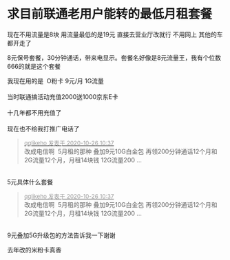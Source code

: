# 求目前联通老用户能转的最低月租套餐


现在不用流量是8块 用流量最低的是19元 直接去营业厅改就行 不用网上 其他的车都开走了<img src="static/image/smiley/default/lol.gif" smilieid="12" border="0" alt="" />

8元保号套餐，30分钟通话，带来电显示。套餐名好像是8元流量王，我有个位数666的就是这个套餐

我现在用的是&nbsp;&nbsp;O粉卡 9元/月 1G流量 <br />
<br />
当时联通搞活动充值2000送1000京东E卡<br />
<br />
十几年都不用充值了<img src="static/image/smiley/default/lol.gif" smilieid="12" border="0" alt="" /><img src="static/image/smiley/default/lol.gif" smilieid="12" border="0" alt="" /><br />
<br />
现在也不给我打推广电话了

<div class="quote"><blockquote><font size="2"><a href="https://www.hostloc.com/forum.php?mod=redirect&amp;goto=findpost&amp;pid=9352864&amp;ptid=757499" target="_blank"><font color="#999999">qqlikeho 发表于 2020-10-26 10:37</font></a></font><br />
改成电信啊&nbsp;&nbsp;5月租的那种 叠加9元10G白金包 再领200分钟通话12个月和2G流量12个月，月租14块钱 12G流量200 ...</blockquote></div><br />
5元具体什么套餐

<div class="quote"><blockquote><font size="2"><a href="https://www.hostloc.com/forum.php?mod=redirect&amp;goto=findpost&amp;pid=9352864&amp;ptid=757499" target="_blank"><font color="#999999">qqlikeho 发表于 2020-10-26 10:37</font></a></font><br />
改成电信啊&nbsp;&nbsp;5月租的那种 叠加9元10G白金包 再领200分钟通话12个月和2G流量12个月，月租14块钱 12G流量200 ...</blockquote></div><br />
9元叠加5G升级包的方法告诉我一下谢谢

去年改的米粉卡真香
